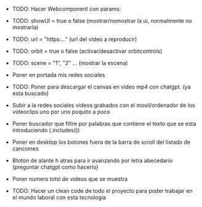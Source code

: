 - TODO: Hacer Webcomponent con params:
 - TODO: showUI = true o false (mostrar/nomostrar la ui, normalmente no mostrarla)
 - TODO: url = "https:..." (url del video a reproducir)
 - TODO: orbit = true o false (activar/desactivar orbitcontrols)
 - TODO: scene = "1", "2" ... (mostrar la escena)

 - Poner en portada mis redes sociales

 - TODO: Poner para descargar el canvas en video mp4 con chatgpt. (ya esta buscado)

 - Subir a la redes sociales videos grabados con el movil/ordenador de los videoclips uno por uno poquito a poco

 - Poner buscador que filtre por palabras que contiene el texto que se esta introduciendo (.includes())

 - Poner en desktop los botones fuera de la barra de scroll del listado de canciones

 - Btoton de alante h atras para ir avanzando por letra abecedario (preguntar chatgpt como hacerlo)

 - Poner numero totsl de videos que se muestra

 - TODO: Hacer un clean code de todo el proyecto para poder trabajar en el mundo laboral con esta tecnologia

 